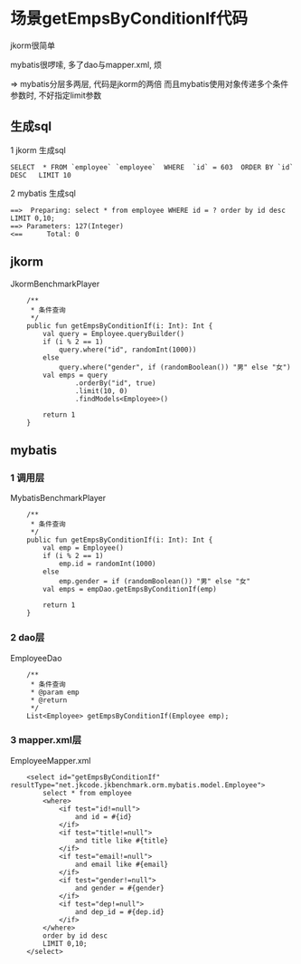 # 场景getEmpsByConditionIf代码

jkorm很简单

mybatis很啰嗦, 多了dao与mapper.xml, 烦

=> mybatis分层多两层, 代码是jkorm的两倍
而且mybatis使用对象传递多个条件参数时, 不好指定limit参数

## 生成sql
1 jkorm 生成sql
```
SELECT  * FROM `employee` `employee`  WHERE  `id` = 603  ORDER BY `id` DESC   LIMIT 10
```

2 mybatis 生成sql

```
==>  Preparing: select * from employee WHERE id = ? order by id desc LIMIT 0,10;
==> Parameters: 127(Integer)
<==      Total: 0
```


## jkorm
JkormBenchmarkPlayer

```
    /**
     * 条件查询
     */
    public fun getEmpsByConditionIf(i: Int): Int {
        val query = Employee.queryBuilder()
        if (i % 2 == 1)
            query.where("id", randomInt(1000))
        else
            query.where("gender", if (randomBoolean()) "男" else "女")
        val emps = query
                .orderBy("id", true)
                .limit(10, 0)
                .findModels<Employee>()

        return 1
    }
```

## mybatis

### 1 调用层
MybatisBenchmarkPlayer
```
    /**
     * 条件查询
     */
    public fun getEmpsByConditionIf(i: Int): Int {
        val emp = Employee()
        if (i % 2 == 1)
            emp.id = randomInt(1000)
        else
            emp.gender = if (randomBoolean()) "男" else "女"
        val emps = empDao.getEmpsByConditionIf(emp)

        return 1
    }
```

### 2 dao层

EmployeeDao
```
    /**
     * 条件查询
     * @param emp
     * @return
     */
    List<Employee> getEmpsByConditionIf(Employee emp);
```

### 3 mapper.xml层

EmployeeMapper.xml
```
    <select id="getEmpsByConditionIf" resultType="net.jkcode.jkbenchmark.orm.mybatis.model.Employee">
        select * from employee
        <where>
            <if test="id!=null">
                and id = #{id}
            </if>
            <if test="title!=null">
                and title like #{title}
            </if>
            <if test="email!=null">
                and email like #{email}
            </if>
            <if test="gender!=null">
                and gender = #{gender}
            </if>
            <if test="dep!=null">
                and dep_id = #{dep.id}
            </if>
        </where>
        order by id desc
        LIMIT 0,10;
    </select>
```